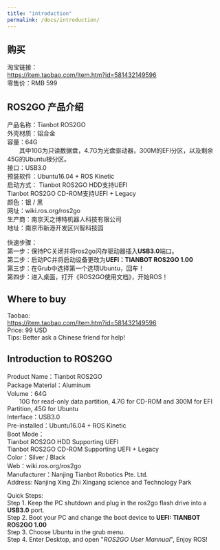 ```yaml
---
title: "introduction"
permalink: /docs/introduction/
---
```


## 购买
淘宝链接：  
https://item.taobao.com/item.htm?id=581432149596  
零售价：RMB 599  

## ROS2GO 产品介绍  

产品名称：Tianbot ROS2GO  
外壳材质：铝合金  
容量：64G  
&emsp;&emsp;其中10G为只读数据盘，4.7G为光盘驱动器，300M的EFI分区，以及剩余45G的Ubuntu根分区。  
接口：USB3.0  
预装软件：Ubuntu16.04 + ROS Kinetic  
启动方式：  Tianbot ROS2GO HDD支持UEFI  
 Tianbot ROS2GO CD-ROM支持UEFI + Legacy  
颜色：银 / 黑  
网址：wiki.ros.org/ros2go  
生产商：南京天之博特机器人科技有限公司  
地址：南京市新港开发区兴智科技园  
  
快速步骤：  
第一步：保持PC关闭并将ros2go闪存驱动器插入**USB3.0**端口。  
第二步：启动PC并将启动设备更改为**UEFI：TIANBOT ROS2GO 1.00**  
第三步：在Grub中选择第一个选项Ubuntu，回车！  
第四步：进入桌面，打开《ROS2GO使用文档》，开始ROS！  


## Where to buy  
Taobao:  
https://item.taobao.com/item.htm?id=581432149596  
Price: 99 USD  
Tips: Better ask a Chinese friend for help!  


## Introduction to ROS2GO  

Product Name：Tianbot ROS2GO  
Package Material：Aluminum  
Volume：64G  
&emsp;&emsp;10G for read-only data partition, 4.7G for CD-ROM and 300M for EFI Partition, 45G for Ubuntu  
Interface：USB3.0  
Pre-installed：Ubuntu16.04 + ROS Kinetic  
Boot Mode：  
Tianbot ROS2GO HDD Supporting UEFI   
 Tianbot ROS2GO CD-ROM Supporting UEFI + Legacy  
Color：Silver / Black  
Web：wiki.ros.org/ros2go  
Manufacturer：Nanjing Tianbot Robotics Pte. Ltd.  
Address: Nanjing Xing Zhi Xingang science and Technology Park    
  
Quick Steps:  
Step 1. Keep the PC shutdown and plug in the ros2go flash drive into a **USB3.0** port.   
Step 2. Boot your PC and change the boot device to **UEFI: TIANBOT ROS2GO 1.00**  
Step 3. Choose Ubuntu in the grub menu.  
Step 4. Enter Desktop, and open "*ROS2GO User Mannual*", Enjoy ROS!  
